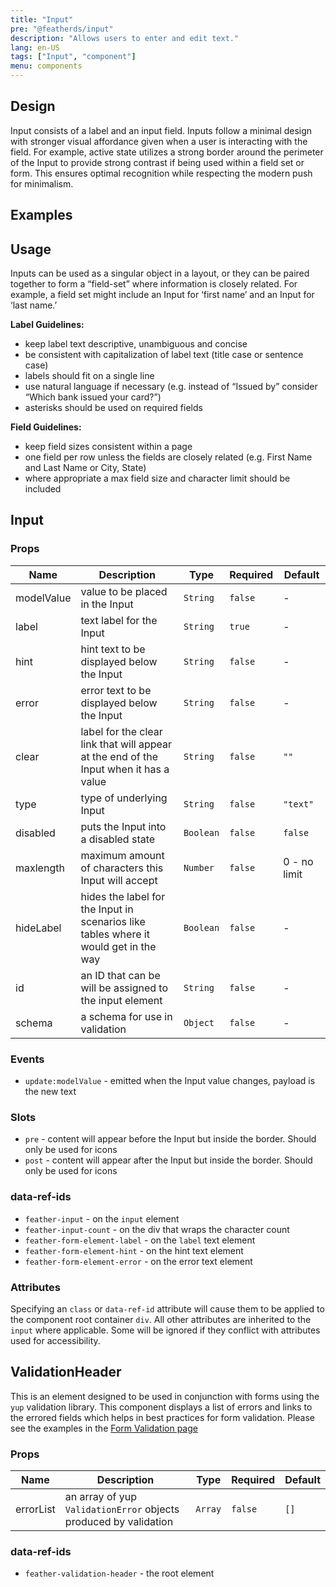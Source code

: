 ```yaml
---
title: "Input"
pre: "@featherds/input"
description: "Allows users to enter and edit text."
lang: en-US
tags: ["Input", "component"]
menu: components
---
```


## Design

Input consists of a label and an input field. Inputs follow a minimal design with stronger visual affordance given when a user is interacting with the field. For example, active state utilizes a strong border around the perimeter of the Input to provide strong contrast if being used within a field set or form. This ensures optimal recognition while respecting the modern push for minimalism.

## Examples

<Input-Examples />

## Usage

Inputs can be used as a singular object in a layout, or they can be paired together to form a “field-set” where information is closely related. For example, a field set might include an Input for ‘first name’ and an Input for ‘last name.’

**Label Guidelines:**

- keep label text descriptive, unambiguous and concise
- be consistent with capitalization of label text (title case or sentence case)
- labels should fit on a single line
- use natural language if necessary (e.g. instead of “Issued by” consider “Which bank issued your card?”)
- asterisks should be used on required fields

**Field Guidelines:**

- keep field sizes consistent within a page
- one field per row unless the fields are closely related (e.g. First Name and Last Name or City, State)
- where appropriate a max field size and character limit should be included

## Input

### Props

| Name       | Description                                                                           | Type      | Required | Default      |
| ---------- | ------------------------------------------------------------------------------------- | --------- | -------- | ------------ |
| modelValue | value to be placed in the Input                                                       | `String`  | `false`  | -            |
| label      | text label for the Input                                                              | `String`  | `true`   | -            |
| hint       | hint text to be displayed below the Input                                             | `String`  | `false`  | -            |
| error      | error text to be displayed below the Input                                            | `String`  | `false`  | -            |
| clear      | label for the clear link that will appear at the end of the Input when it has a value | `String`  | `false`  | `""`         |
| type       | type of underlying Input                                                              | `String`  | `false`  | `"text"`     |
| disabled   | puts the Input into a disabled state                                                  | `Boolean` | `false`  | `false`      |
| maxlength  | maximum amount of characters this Input will accept                                   | `Number`  | `false`  | 0 - no limit |
| hideLabel  | hides the label for the Input in scenarios like tables where it would get in the way  | `Boolean` | `false`  | -            |
| id         | an ID that can be will be assigned to the input element                               | `String`  | `false`  | -            |
| schema     | a schema for use in validation                                                        | `Object`  | `false`  | -            |

### Events

- `update:modelValue` - emitted when the Input value changes, payload is the new text

### Slots

- `pre` - content will appear before the Input but inside the border. Should only be used for icons
- `post` - content will appear after the Input but inside the border. Should only be used for icons

### data-ref-ids

- `feather-input` - on the `input` element
- `feather-input-count` - on the div that wraps the character count
- `feather-form-element-label` - on the `label` text element
- `feather-form-element-hint` - on the hint text element
- `feather-form-element-error` - on the error text element

### Attributes

Specifying an `class` or `data-ref-id` attribute will cause them to be applied to the component root container `div`. All other attributes are inherited to the `input` where applicable. Some will be ignored if they conflict with attributes used for accessibility.

## ValidationHeader

This is an element designed to be used in conjunction with forms using the `yup` validation library. This component displays a list of errors and links to the errored fields which helps in best practices for form validation. Please see the examples in the [Form Validation page](/Guides/FormValidation/#examples)

### Props

| Name      | Description                                                      | Type    | Required | Default |
| --------- | ---------------------------------------------------------------- | ------- | -------- | ------- |
| errorList | an array of yup `ValidationError` objects produced by validation | `Array` | `false`  | `[]`    |

### data-ref-ids

- `feather-validation-header` - the root element
